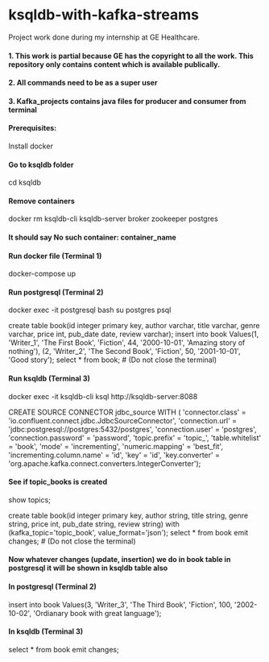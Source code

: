 # ksqldb-with-kafka-streams
Project work done during my internship at GE Healthcare.

####       1. This work is partial because GE has the copyright to all the work. This repository only contains content which is available publically. 
####       2. All commands need to be as a super user
####       3. Kafka_projects contains java files for producer and consumer from terminal

#### Prerequisites:
Install docker

#### Go to ksqldb folder
cd ksqldb

#### Remove containers
docker rm ksqldb-cli ksqldb-server broker zookeeper postgres
#### It should say No such container: container_name

#### Run docker file (Terminal 1)
docker-compose up

#### Run postgresql (Terminal 2)
docker exec -it postgresql bash
su postgres
psql

create table book(id integer primary key, author varchar, title varchar, genre varchar, price int, pub_date date, review varchar);
insert into book Values(1, 'Writer_1', 'The First Book', 'Fiction', 44, '2000-10-01', 'Amazing story of nothing'), (2, 'Writer_2', 'The Second Book', 'Fiction', 50, '2001-10-01', 'Good story');
select * from book;               # (Do not close the terminal)

#### Run ksqldb (Terminal 3)
docker exec -it ksqldb-cli ksql http://ksqldb-server:8088

CREATE SOURCE CONNECTOR jdbc_source WITH (
  'connector.class'          = 'io.confluent.connect.jdbc.JdbcSourceConnector',
  'connection.url'           = 'jdbc:postgresql://postgres:5432/postgres',
  'connection.user'          = 'postgres',
  'connection.password'      = 'password',
  'topic.prefix'             = 'topic_',
  'table.whitelist'          = 'book',
  'mode'                     = 'incrementing',
  'numeric.mapping'          = 'best_fit',
  'incrementing.column.name' = 'id',
  'key'                      = 'id',
  'key.converter'            = 'org.apache.kafka.connect.converters.IntegerConverter');
  
#### See if topic_books is created
show topics;

create table book(id integer primary key, author string, title string, genre string, price int, pub_date string, review string) with (kafka_topic='topic_book', value_format='json');
select * from book emit changes;     # (Do not close the terminal)

#### Now whatever changes (update, insertion) we do in book table in postgresql it will be shown in ksqldb table also
#### In postgresql (Terminal 2)
insert into book Values(3, 'Writer_3', 'The Third Book', 'Fiction', 100, '2002-10-02', 'Ordianary book with great language');

#### In ksqldb (Terminal 3)
select * from book emit changes;
